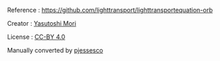 Reference : https://github.com/lighttransport/lighttransportequation-orb

Creator : [Yasutoshi Mori](https://github.com/MirageYM)

License : [CC-BY 4.0](https://creativecommons.org/licenses/by/4.0)

Manually converted by [pjessesco](https://github.com/pjessesco)